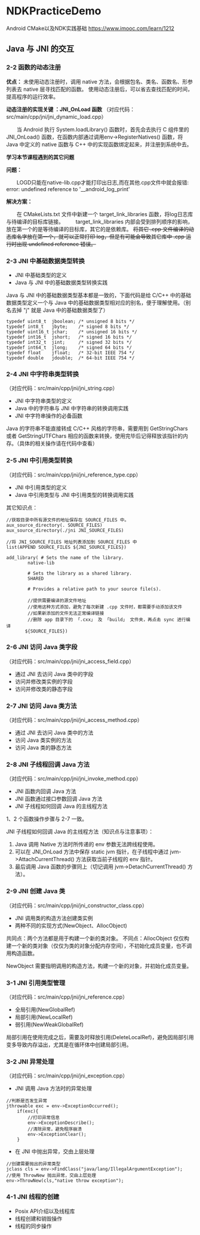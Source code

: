 # NDKPracticeDemo
Android CMake以及NDK实践基础 https://www.imooc.com/learn/1212

## Java 与 JNI 的交互
### 2-2 函数的动态注册
**优点：**
未使用动态注册时，调用 native 方法，会根据包名、类名、函数名、形参列表去 native 层寻找匹配的函数。
使用动态注册后，可以省去查找匹配的时间，提高程序的运行效率。

**动态注册的实现关键 ：JNI_OnLoad 函数**
（对应代码：src/main/cpp/jni/jni_dynamic_load.cpp）

&emsp;&emsp;当 Android 执行 System.loadLibrary() 函数时，首先会去执行 C 组件里的 JNI_OnLoad() 函数，在函数内部通过调用env->RegisterNatives() 函数，将 Java 中定义的 native 函数与 C++ 中的实现函数绑定起来，并注册到系统中去。

**学习本节课程遇到的其它问题**

**问题：** 

&emsp;&emsp;LOGD只能在native-lib.cpp才能打印出日志,而在其他.cpp文件中就会报错: error: undefined reference to '__android_log_print'

**解决方案：**

&emsp;&emsp;在 CMakeLists.txt 文件中新建一个 target_link_libraries 函数，将log日志库与待编译的目标库链接。 
&emsp;&emsp;target_link_libraries 内部会受到排列顺序的影响，放在第一个的是等待编译的目标库，其它的是依赖库。
~~将其它 .cpp 文件编译的动态库名字放在第一个，就可以正常打印 log，但是有可能会导致其它库中 .cpp 运行时出现 undefined reference 错误。~~

### 2-3 JNI 中基础数据类型转换

* JNI 中基础类型的定义
* Java 与 JNI 中的基础数据类型转换实践

Java 与 JNI 中的基础数据类型基本都是一致的，下面代码是给 C/C++ 中的基础数据类型定义一个与 Java 中的基础数据类型相对应的别名，便于理解使用。（别名去掉 "j" 就是 Java 中的基础数据类型了）


```
typedef uint8_t  jboolean; /* unsigned 8 bits */
typedef int8_t   jbyte;    /* signed 8 bits */
typedef uint16_t jchar;    /* unsigned 16 bits */
typedef int16_t  jshort;   /* signed 16 bits */
typedef int32_t  jint;     /* signed 32 bits */
typedef int64_t  jlong;    /* signed 64 bits */
typedef float    jfloat;   /* 32-bit IEEE 754 */
typedef double   jdouble;  /* 64-bit IEEE 754 */
```

### 2-4 JNI 中字符串类型转换
（对应代码：src/main/cpp/jni/jni_string.cpp）

* JNI 中字符串类型的定义
* Java 中的字符串与 JNI 中字符串的转换调用实践
* JNI 中字符串操作的必备函数

Java 的字符串不能直接转成 C/C++ 风格的字符串，需要用到 GetStringChars 或者 GetStringUTFChars 相应的函数来转换，使用完毕后记得释放该指针的内存。（具体的相关操作请在代码中查看）

### 2-5 JNI 中引用类型转换 
（对应代码：src/main/cpp/jni/jni_reference_type.cpp）

* JNI 中引用类型的定义
* Java 中引用类型与 JNI 中引用类型的转换调用实践

其它知识点：


```
//获取目录中所有源文件的地址保存在 SOURCE_FILES 中。
aux_source_directory(. SOURCE_FILES)
aux_source_directory(./jni JNI_SOURCE_FILES)

//将 JNI_SOURCE_FILES 地址列表添加到 SOURCE_FILES 中
list(APPEND SOURCE_FILES ${JNI_SOURCE_FILES})

add_library( # Sets the name of the library.
        native-lib

        # Sets the library as a shared library.
        SHARED

        # Provides a relative path to your source file(s).
        
        //提供需要编译的源文件地址
        //使用这种方式添加，避免了每次新建 .cpp 文件时，都需要手动添加该文件
        //如果新添加的文件无法正常编译链接
        //删除 app 目录下的 「.cxx」 及 「build」 文件夹，再点击 sync 进行编译 
       ${SOURCE_FILES})
```
### 2-6 JNI 访问 Java 类字段
（对应代码：src/main/cpp/jni/jni_access_field.cpp）

* 通过 JNI 去访问 Java 类中的字段
* 访问并修改类实例的字段
* 访问并修改类的静态字段

### 2-7 JNI 访问 Java 类方法
（对应代码：src/main/cpp/jni/jni_access_method.cpp）

* 通过 JNI 去访问 Java 类中的方法
* 访问 Java 类实例的方法
* 访问 Java 类的静态方法

### 2-8 JNI 子线程回调 Java 方法
（对应代码：src/main/cpp/jni/jni_invoke_method.cpp）

* JNI 函数内回调 Java 方法
* JNI 函数通过接口参数回调 Java 方法
* JNI 子线程如何回调 Java 的主线程方法

1、2 个函数操作步骤与 2-7 一致。

JNI 子线程如何回调 Java 的主线程方法（知识点与注意事项）：
1. Java 调用 Native 方法时所传递的 env 参数无法跨线程使用。
2. 可以在 JNI_OnLoad 方法中保存 static jvm 指针，在子线程中通过 jvm->AttachCurrentThread() 方法获取当前子线程的 env 指针。
3. 最后调用 Java 函数的步骤同上（切记调用 jvm->DetachCurrentThread() 方法）。 

### 2-9 JNI 创建 Java 类
（对应代码：src/main/cpp/jni/jni_constructor_class.cpp）

* JNI 调用类的构造方法创建类实例
* 两种不同的实现方式(NewObject、AllocObject)

共同点：两个方法都是用于构建一个新的类对象。
不同点：AllocObject 仅仅构建一个新的类对象（仅仅为类的对象分配内存空间），不初始化成员变量，也不调用构造函数。

NewObject 需要指明调用的构造方法，构建一个新的对象，并初始化成员变量。

### 3-1 JNI 引用类型管理
（对应代码：src/main/cpp/jni/jni_reference.cpp）
* 全局引用(NewGlobalRef)
* 局部引用(NewLocalRef)
* 弱引用(NewWeakGlobalRef)

局部引用在使用完成之后，需要及时释放引用(DeleteLocalRef)，避免因局部引用变多导致内存溢出，尤其是在循环体中创建局部引用。

### 3-2 JNI 异常处理
（对应代码：src/main/cpp/jni/jni_exception.cpp）
* JNI 调用 Java 方法时的异常处理

```
//判断是否发生异常
jthrowable exc = env->ExceptionOccurred();
    if(exc){
        //打印异常信息
        env->ExceptionDescribe();
        //清除异常，避免程序崩溃
        env->ExceptionClear();
    }
```
* 在 JNI 中抛出异常，交由上层处理

```
//创建需要抛出的异常类型
jclass cls = env->FindClass("java/lang/IllegalArgumentException");
//使用 ThrowNew 抛出异常，交由上层处理
env->ThrowNew(cls,"native throw exception");
```
### 4-1 JNI 线程的创建
* Posix API介绍以及线程库
* 线程创建和销毁操作
* 线程的同步操作